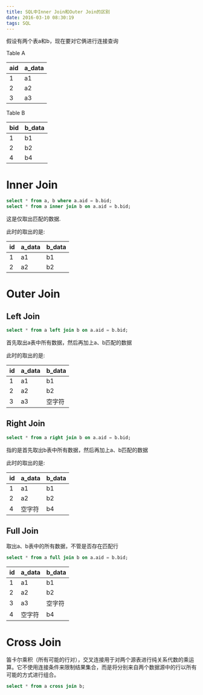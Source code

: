 ```yaml
---
title: SQL中Inner Join和Outer Join的区别
date: 2016-03-10 08:30:19 
tags: SQL
---
```


假设有两个表a和b，现在要对它俩进行连接查询

Table A

|aid| a_data|
|---|---| 
|1   |    a1 |
|2   |   a2 |
|3    |  a3|
 
Table B
 
|bid| b_data|
|---|---| 
|1|    b1 |
|2|   b2| 
|4|    b4| 

<!--more-->


# Inner Join

```sql
select * from a, b where a.aid = b.bid;
select * from a inner join b on a.aid = b.bid;
```

这是仅取出匹配的数据. 

此时的取出的是: 

|id|a_data|b_data|
|---|---|---|
|1| a1| b1| 
|2| a2| b2| 

# Outer Join 
## Left Join

```sql
select * from a left join b on a.aid = b.bid;
```
首先取出a表中所有数据，然后再加上a、b匹配的数据 

此时的取出的是: 

|id|a_data|b_data|
|---|---|---|
|1| a1| b1| 
|2| a2| b2| 
|3| a3| 空字符| 
 
## Right Join 


```sql
select * from a right join b on a.aid = b.bid;
```

指的是首先取出b表中所有数据，然后再加上a、b匹配的数据 

此时的取出的是: 

|id|a_data|b_data|
|---|---|---|
|1| a1| b1| 
|2| a2| b2| 
|4| 空字符 |b4|
 

## Full Join

取出a、b表中的所有数据，不管是否存在匹配行

```sql
select * from a full join b on a.aid = b.bid;
```

|id|a_data|b_data|
|---|---|---|
|1|a1|b1|
|2|a2|b2|
|3|a3|空字符|
|4|空字符|b4|


# Cross Join

笛卡尔乘积（所有可能的行对），交叉连接用于对两个源表进行纯关系代数的乘运算。它不使用连接条件来限制结果集合，而是将分别来自两个数据源中的行以所有可能的方式进行组合。

```sql
select * from a cross join b;
```